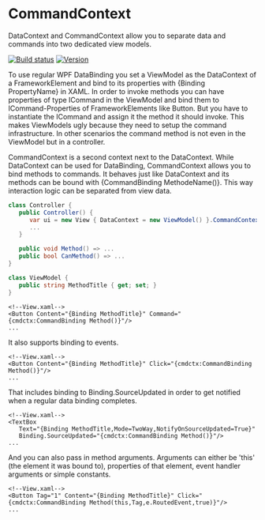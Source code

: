 CommandContext
==============
DataContext and CommandContext allow you to separate data and commands into two dedicated view models.

[![Build status](https://ci.appveyor.com/api/projects/status/gj9tnljhh31arkbc?svg=true)](https://ci.appveyor.com/project/halllo/CommandContext)
[![Version](https://img.shields.io/nuget/v/CommandContext.svg)](https://www.nuget.org/packages/CommandContext)

To use regular WPF DataBinding you set a ViewModel as the DataContext of a FrameworkElement and bind to its properties with {Binding PropertyName} in XAML. In order to invoke methods you can have properties of type ICommand in the ViewModel and bind them to ICommand-Properties of FrameworkElements like Button. But you have to instantiate the ICommand and assign it the method it should invoke. This makes ViewModels ugly because they need to setup the command infrastructure. In other scenarios the command method is not even in the ViewModel but in a controller.

CommandContext is a second context next to the DataContext. While DataContext can be used for DataBinding, CommandContext allows you to bind methods to commands. It behaves just like DataContext and its methods can be bound with {CommandBinding MethodeName()}. This way interaction logic can be separated from view data.

```csharp
class Controller {
   public Controller() {
      var ui = new View { DataContext = new ViewModel() }.CommandContext( this );
      ...
   }

   public void Method() => ...
   public bool CanMethod() => ...
}

class ViewModel {
   public string MethodTitle { get; set; }
}
```

```xaml
<!--View.xaml-->
<Button Content="{Binding MethodTitle}" Command="{cmdctx:CommandBinding Method()}"/>
...
```

It also supports binding to events.
```xaml
<!--View.xaml-->
<Button Content="{Binding MethodTitle}" Click="{cmdctx:CommandBinding Method()}"/>
...
```

That includes binding to Binding.SourceUpdated in order to get notified when a regular data binding completes.
```xaml
<!--View.xaml-->
<TextBox 
   Text="{Binding MethodTitle,Mode=TwoWay,NotifyOnSourceUpdated=True}" 
   Binding.SourceUpdated="{cmdctx:CommandBinding Method()}"/>
...
```

And you can also pass in method arguments. Arguments can either be 'this' (the element it was bound to), properties of that element, event handler arguments or simple constants.
```xaml
<!--View.xaml-->
<Button Tag="1" Content="{Binding MethodTitle}" Click="{cmdctx:CommandBinding Method(this,Tag,e.RoutedEvent,true)}"/>
...
```